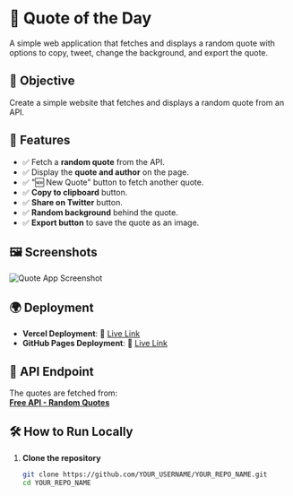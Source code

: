 # 🌟 Quote of the Day  

A simple web application that fetches and displays a random quote with options to copy, tweet, change the background, and export the quote.  

## 🎯 Objective  
Create a simple website that fetches and displays a random quote from an API.

## 🚀 Features  
- ✅ Fetch a **random quote** from the API.  
- ✅ Display the **quote and author** on the page.  
- ✅ "🆕 New Quote" button to fetch another quote.  
- ✅ **Copy to clipboard** button.  
- ✅ **Share on Twitter** button.  
- ✅ **Random background** behind the quote.  
- ✅ **Export button** to save the quote as an image.  

## 🖼️ Screenshots  
![Quote App Screenshot](https://github.com/user-attachments/assets/fd586cff-9eff-49ca-8d85-6f42269f9b7a)  

## 🌍 Deployment  
- **Vercel Deployment**: 🔗 [Live Link](https://ramdom-quotes-r7t73tl4y-neelam-binds-projects.vercel.app)  
- **GitHub Pages Deployment**: 🔗 [Live Link](https://neelam-bind.github.io/ramdom_quotes/)  

## 🔗 API Endpoint  
The quotes are fetched from:  
**[Free API - Random Quotes](https://api.freeapi.app/api/v1/public/quotes/quote/random)**  

## 🛠️ How to Run Locally  
1. **Clone the repository**  
   ```sh
   git clone https://github.com/YOUR_USERNAME/YOUR_REPO_NAME.git
   cd YOUR_REPO_NAME
